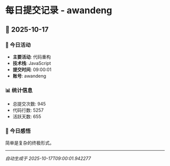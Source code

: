 # 每日提交记录 - awandeng

## 📅 2025-10-17

### 🎯 今日活动
- **主要活动**: 代码重构
- **技术栈**: JavaScript
- **提交时间**: 09:00:01
- **账号**: awandeng

### 📊 统计信息
- 总提交次数: 945
- 代码行数: 5257
- 活跃天数: 655

### 💭 今日感悟
简单是复杂的终极形式。

---
*自动生成于 2025-10-17T09:00:01.942277*
